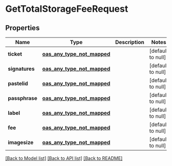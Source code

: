 # GetTotalStorageFeeRequest
## Properties

| Name | Type | Description | Notes |
|------------ | ------------- | ------------- | -------------|
| **ticket** | [**oas_any_type_not_mapped**](.md) |  | [default to null] |
| **signatures** | [**oas_any_type_not_mapped**](.md) |  | [default to null] |
| **pastelid** | [**oas_any_type_not_mapped**](.md) |  | [default to null] |
| **passphrase** | [**oas_any_type_not_mapped**](.md) |  | [default to null] |
| **label** | [**oas_any_type_not_mapped**](.md) |  | [default to null] |
| **fee** | [**oas_any_type_not_mapped**](.md) |  | [default to null] |
| **imagesize** | [**oas_any_type_not_mapped**](.md) |  | [default to null] |

[[Back to Model list]](../README.md#documentation-for-models) [[Back to API list]](../README.md#documentation-for-api-endpoints) [[Back to README]](../README.md)

